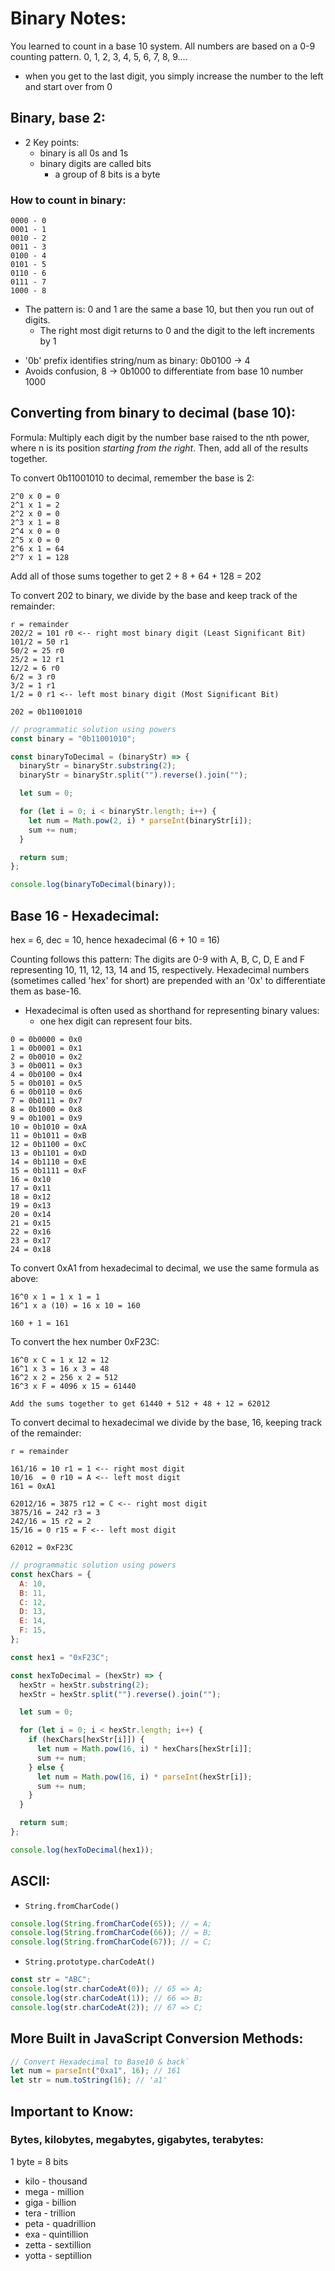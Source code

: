# Binary Notes:

You learned to count in a base 10 system. All numbers are based on a 0-9 counting pattern.
0, 1, 2, 3, 4, 5, 6, 7, 8, 9....

- when you get to the last digit, you simply increase the number to the left and start over from 0

## Binary, base 2:

- 2 Key points:
  - binary is all 0s and 1s
  - binary digits are called bits
    - a group of 8 bits is a byte

### How to count in binary:

```
0000 - 0
0001 - 1
0010 - 2
0011 - 3
0100 - 4
0101 - 5
0110 - 6
0111 - 7
1000 - 8
```

- The pattern is: 0 and 1 are the same a base 10, but then you run out of digits.
  - The right most digit returns to 0 and the digit to the left increments by 1

* '0b' prefix identifies string/num as binary: 0b0100 -> 4
* Avoids confusion, 8 -> 0b1000 to differentiate from base 10 number 1000

## Converting from binary to decimal (base 10):

Formula: Multiply each digit by the number base raised to the nth power, where n
is its position _starting from the right_. Then, add all of the results together.

To convert 0b11001010 to decimal, remember the base is 2:

```
2^0 x 0 = 0
2^1 x 1 = 2
2^2 x 0 = 0
2^3 x 1 = 8
2^4 x 0 = 0
2^5 x 0 = 0
2^6 x 1 = 64
2^7 x 1 = 128
```

Add all of those sums together to get 2 + 8 + 64 + 128 = 202

To convert 202 to binary, we divide by the base and keep track of the remainder:

```
r = remainder
202/2 = 101 r0 <-- right most binary digit (Least Significant Bit)
101/2 = 50 r1
50/2 = 25 r0
25/2 = 12 r1
12/2 = 6 r0
6/2 = 3 r0
3/2 = 1 r1
1/2 = 0 r1 <-- left most binary digit (Most Significant Bit)

202 = 0b11001010
```

```javascript
// programmatic solution using powers
const binary = "0b11001010";

const binaryToDecimal = (binaryStr) => {
  binaryStr = binaryStr.substring(2);
  binaryStr = binaryStr.split("").reverse().join("");

  let sum = 0;

  for (let i = 0; i < binaryStr.length; i++) {
    let num = Math.pow(2, i) * parseInt(binaryStr[i]);
    sum += num;
  }

  return sum;
};

console.log(binaryToDecimal(binary));
```

## Base 16 - Hexadecimal:

hex = 6, dec = 10, hence hexadecimal (6 + 10 = 16)

Counting follows this pattern:
The digits are 0-9 with A, B, C, D, E and F representing 10, 11, 12, 13, 14 and 15, respectively. Hexadecimal numbers (sometimes called 'hex' for short) are prepended with an '0x' to differentiate them as base-16.

- Hexadecimal is often used as shorthand for representing binary values:
  - one hex digit can represent four bits.

```
0 = 0b0000 = 0x0
1 = 0b0001 = 0x1
2 = 0b0010 = 0x2
3 = 0b0011 = 0x3
4 = 0b0100 = 0x4
5 = 0b0101 = 0x5
6 = 0b0110 = 0x6
7 = 0b0111 = 0x7
8 = 0b1000 = 0x8
9 = 0b1001 = 0x9
10 = 0b1010 = 0xA
11 = 0b1011 = 0xB
12 = 0b1100 = 0xC
13 = 0b1101 = 0xD
14 = 0b1110 = 0xE
15 = 0b1111 = 0xF
16 = 0x10
17 = 0x11
18 = 0x12
19 = 0x13
20 = 0x14
21 = 0x15
22 = 0x16
23 = 0x17
24 = 0x18
```

To convert 0xA1 from hexadecimal to decimal, we use the same formula as above:

```
16^0 x 1 = 1 x 1 = 1
16^1 x a (10) = 16 x 10 = 160

160 + 1 = 161
```

To convert the hex number 0xF23C:

```
16^0 x C = 1 x 12 = 12
16^1 x 3 = 16 x 3 = 48
16^2 x 2 = 256 x 2 = 512
16^3 x F = 4096 x 15 = 61440

Add the sums together to get 61440 + 512 + 48 + 12 = 62012
```

To convert decimal to hexadecimal we divide by the base, 16, keeping track of the remainder:

```
r = remainder

161/16 = 10 r1 = 1 <-- right most digit
10/16  = 0 r10 = A <-- left most digit
161 = 0xA1

62012/16 = 3875 r12 = C <-- right most digit
3875/16 = 242 r3 = 3
242/16 = 15 r2 = 2
15/16 = 0 r15 = F <-- left most digit

62012 = 0xF23C
```

```javascript
// programmatic solution using powers
const hexChars = {
  A: 10,
  B: 11,
  C: 12,
  D: 13,
  E: 14,
  F: 15,
};

const hex1 = "0xF23C";

const hexToDecimal = (hexStr) => {
  hexStr = hexStr.substring(2);
  hexStr = hexStr.split("").reverse().join("");

  let sum = 0;

  for (let i = 0; i < hexStr.length; i++) {
    if (hexChars[hexStr[i]]) {
      let num = Math.pow(16, i) * hexChars[hexStr[i]];
      sum += num;
    } else {
      let num = Math.pow(16, i) * parseInt(hexStr[i]);
      sum += num;
    }
  }

  return sum;
};

console.log(hexToDecimal(hex1));
```

## ASCII:

- `String.fromCharCode()`

```javascript
console.log(String.fromCharCode(65)); // = A;
console.log(String.fromCharCode(66)); // = B;
console.log(String.fromCharCode(67)); // = C;
```

- `String.prototype.charCodeAt()`

```javascript
const str = "ABC";
console.log(str.charCodeAt(0)); // 65 => A;
console.log(str.charCodeAt(1)); // 66 => B;
console.log(str.charCodeAt(2)); // 67 => C;
```

## More Built in JavaScript Conversion Methods:

```javascript
// Convert Hexadecimal to Base10 & back`
let num = parseInt("0xa1", 16); // 161
let str = num.toString(16); // 'a1'
```

## Important to Know:

### Bytes, kilobytes, megabytes, gigabytes, terabytes:

1 byte = 8 bits

- kilo - thousand
- mega - million
- giga - billion
- tera - trillion
- peta - quadrillion
- exa - quintillion
- zetta - sextillion
- yotta - septillion
